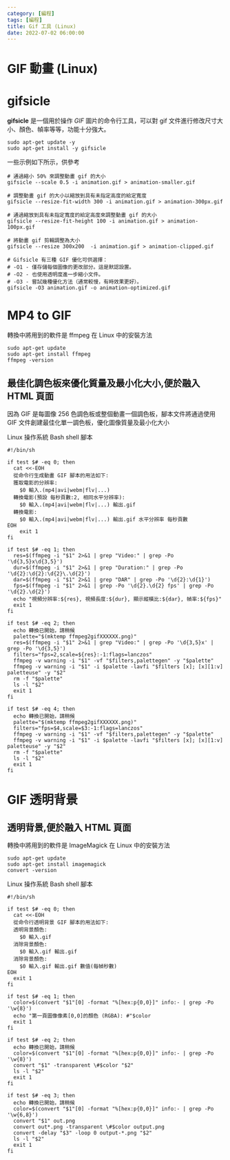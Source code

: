 ```yaml
---
category: [編程]
tags: [編程]
title: Gif 工具 (Linux)
date: 2022-07-02 06:00:00
---
```


<style>
    table {
        width: 100%;
    }
</style>

# GIF 動畫 (Linux)

# gifsicle

**gifsicle** 是一個用於操作 *GIF* 圖片的命令行工具，可以對 gif 文件進行修改尺寸大小、顏色、幀率等等，功能十分強大。

```shell
sudo apt-get update -y
sudo apt-get install -y gifsicle
```

一些示例如下所示，供參考

```shell
# 通過縮小 50% 來調整動畫 gif 的大小
gifsicle --scale 0.5 -i animation.gif > animation-smaller.gif

# 調整動畫 gif 的大小以縮放到具有未指定高度的給定寬度
gifsicle --resize-fit-width 300 -i animation.gif > animation-300px.gif

# 通過縮放到具有未指定寬度的給定高度來調整動畫 gif 的大小
gifsicle --resize-fit-height 100 -i animation.gif > animation-100px.gif

# 將動畫 gif 剪輯調整為大小
gifsicle --resize 300x200  -i animation.gif > animation-clipped.gif

# Gifsicle 有三種 GIF 優化可供選擇：
# -O1 - 僅存儲每個圖像的更改部分。這是默認設置。
# -O2 - 也使用透明度進一步縮小文件。
# -O3 - 嘗試幾種優化方法（通常較慢，有時效果更好）。
gifsicle -O3 animation.gif -o animation-optimized.gif

```

# MP4 to GIF

轉換中將用到的軟件是 ffmpeg 在 Linux 中的安裝方法

``` shell
sudo apt-get update
sudo apt-get install ffmpeg
ffmpeg -version
```
## 最佳化調色板來優化質量及最小化大小,便於融入 HTML 頁面

因為 GIF 是每圖像 256 色調色板或整個動畫一個調色板，腳本文件將通過使用 GIF 文件創建最佳化單一調色板，優化圖像質量及最小化大小

Linux 操作系統 Bash shell 腳本

```shell
#!/bin/sh

if test $# -eq 0; then
  cat <<-EOH
  從命令行生成動畫 GIF 腳本的用法如下:
  獲取電影的分辨率:
    $0 輸入.(mp4|avi|webm|flv|...)
  轉換電影(預設 每秒頁數:2, 相同水平分辨率):
    $0 輸入.(mp4|avi|webm|flv|...) 輸出.gif
  轉換電影:
    $0 輸入.(mp4|avi|webm|flv|...) 輸出.gif 水平分辨率 每秒頁數
EOH
    exit 1
fi

if test $# -eq 1; then
  res=$(ffmpeg -i "$1" 2>&1 | grep "Video:" | grep -Po '\d{3,5}x\d{3,5}')
  dur=$(ffmpeg -i "$1" 2>&1 | grep "Duration:" | grep -Po '\d{2}:\d{2}:\d{2}\.\d{2}')
  dar=$(ffmpeg -i "$1" 2>&1 | grep "DAR" | grep -Po '\d{2}:\d{1}')
  fps=$(ffmpeg -i "$1" 2>&1 | grep -Po '\d{2}.\d{2} fps' | grep -Po '\d{2}.\d{2}')
  echo "視頻分辨率:${res}, 視頻長度:${dur}, 顯示縱橫比:${dar}, 幀率:${fps}"
  exit 1
fi

if test $# -eq 2; then
  echo 轉換已開始，請稍候
  palette="$(mktemp ffmpeg2gifXXXXXX.png)"
  res=$(ffmpeg -i "$1" 2>&1 | grep "Video:" | grep -Po '\d{3,5}x' | grep -Po '\d{3,5}')
  filters="fps=2,scale=${res}:-1:flags=lanczos"
  ffmpeg -v warning -i "$1" -vf "$filters,palettegen" -y "$palette"
  ffmpeg -v warning -i "$1" -i $palette -lavfi "$filters [x]; [x][1:v] paletteuse" -y "$2"
  rm -f "$palette"
  ls -l "$2"
  exit 1
fi

if test $# -eq 4; then
  echo 轉換已開始，請稍候
  palette="$(mktemp ffmpeg2gifXXXXXX.png)"
  filters="fps=$4,scale=$3:-1:flags=lanczos"
  ffmpeg -v warning -i "$1" -vf "$filters,palettegen" -y "$palette"
  ffmpeg -v warning -i "$1" -i $palette -lavfi "$filters [x]; [x][1:v] paletteuse" -y "$2"
  rm -f "$palette"
  ls -l "$2"
  exit 1
fi
```

# GIF 透明背景

## 透明背景,便於融入 HTML 頁面

轉換中將用到的軟件是 ImageMagick 在 Linux 中的安裝方法

```shell
sudo apt-get update
sudo apt-get install imagemagick
convert -version
```
Linux 操作系統 Bash shell 腳本

```shell
#!/bin/sh

if test $# -eq 0; then
  cat <<-EOH
  從命令行透明背景 GIF 腳本的用法如下:
  透明背景顏色:
    $0 輸入.gif
  消除背景顏色:
    $0 輸入.gif 輸出.gif
  消除背景顏色:
    $0 輸入.gif 輸出.gif 數值(每幀秒數)
EOH
  exit 1
fi

if test $# -eq 1; then
  color=$(convert "$1"[0] -format "%[hex:p{0,0}]" info:- | grep -Po '\w{8}')
  echo "第一頁圖像像素[0,0]的顏色 (RGBA): #"$color
  exit 1
fi

if test $# -eq 2; then
  echo 轉換已開始，請稍候
  color=$(convert "$1"[0] -format "%[hex:p{0,0}]" info:- | grep -Po '\w{8}')
  convert "$1" -transparent \#$color "$2"
  ls -l "$2"
  exit 1
fi

if test $# -eq 3; then
  echo 轉換已開始，請稍候
  color=$(convert "$1"[0] -format "%[hex:p{0,0}]" info:- | grep -Po '\w{6,8}')
  convert "$1" out.png
  convert out*.png -transparent \#$color output.png
  convert -delay "$3" -loop 0 output-*.png "$2"
  ls -l "$2"
  exit 1
fi
```
